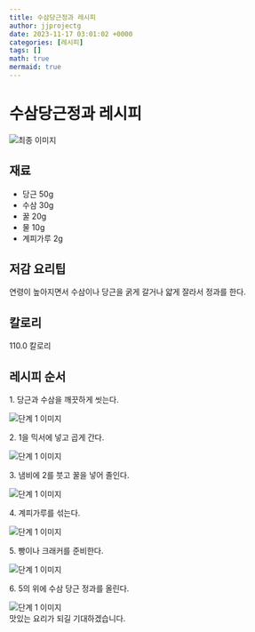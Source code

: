 ```yaml
---
title: 수삼당근정과 레시피
author: jjprojectg
date: 2023-11-17 03:01:02 +0000
categories: [레시피]
tags: []
math: true
mermaid: true
---
```

<meta name="og:type" content="website"/>
<meta charset="UTF-8"/>
<div class="header">
  <h1>수삼당근정과 레시피</h1>
</div>

<div class="container my-4">
  <div class="row">
    <div class="col-12 col-md-6">
      <div class="recipe-image">
        <img src="http://www.foodsafetykorea.go.kr/uploadimg/20141117/20141117053736_1416213456837.jpg" class="step-image" alt="최종 이미지"/>
      </div>
    </div>
    <div class="col-12 col-md-6">
      <div class="ingredients">
        <h2>재료</h2>
        <ul class="card">
          <li> 당근 50g </li>
          <li>  수삼 30g </li>
          <li>  꿀 20g </li>
          <li>  물 10g </li>
          <li>  계피가루 2g </li>
</ul>
      </div>
    </div>
    <div class="col-12 col-md-6">
      <div class="ingredients">
        <h2>저감 요리팁</h2>
        <div class="card"> 
          <p>
            연령이 높아지면서 수삼이나 당근을 굵게 갈거나 얇게 잘라서 정과를 한다.
          </p>
        </div>
      </div>
      <div class="ingredients">
        <h2>칼로리</h2>
        <div class="card"> 
          <p>
            110.0 칼로리
          </p>
        </div>
      </div>
    </div>
  </div>

  <h2 class="my-4">레시피 순서</h2>
  <div class="card recipe-card">
    <div class="card-body recipe-step">
      <p class="card-text step-description">1. 당근과 수삼을 깨끗하게 씻는다.</p>
      <img src="http://www.foodsafetykorea.go.kr/uploadimg/cook/1000-1.jpg" alt="단계 1 이미지" class="step-image"/>
    </div>
  </div>
  <div class="card recipe-card">
    <div class="card-body recipe-step">
      <p class="card-text step-description">2. 1을 믹서에 넣고 곱게 간다.</p>
      <img src="http://www.foodsafetykorea.go.kr/uploadimg/cook/1000-2.jpg" alt="단계 1 이미지" class="step-image"/>
    </div>
  </div>
  <div class="card recipe-card">
    <div class="card-body recipe-step">
      <p class="card-text step-description">3. 냄비에 2를 붓고 꿀을 넣어 졸인다.</p>
      <img src="http://www.foodsafetykorea.go.kr/uploadimg/cook/1000-3.jpg" alt="단계 1 이미지" class="step-image"/>
    </div>
  </div>
  <div class="card recipe-card">
    <div class="card-body recipe-step">
      <p class="card-text step-description">4. 계피가루를 섞는다.</p>
      <img src="http://www.foodsafetykorea.go.kr/uploadimg/cook/1000-4.jpg" alt="단계 1 이미지" class="step-image"/>
    </div>
  </div>
  <div class="card recipe-card">
    <div class="card-body recipe-step">
      <p class="card-text step-description">5. 빵이나 크래커를 준비한다.</p>
      <img src="http://www.foodsafetykorea.go.kr/uploadimg/cook/1000-5.jpg" alt="단계 1 이미지" class="step-image"/>
    </div>
  </div>
  <div class="card recipe-card">
    <div class="card-body recipe-step">
      <p class="card-text step-description">6. 5의 위에 수삼 당근 정과를 올린다.</p>
      <img src="http://www.foodsafetykorea.go.kr/uploadimg/cook/1000-6.jpg" alt="단계 1 이미지" class="step-image"/>
    </div>
  </div>

</div>
맛있는 요리가 되길 기대하겠습니다.
